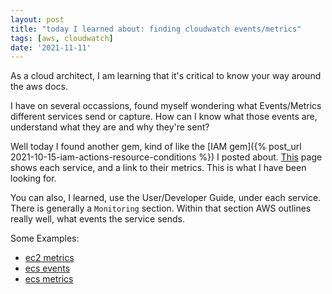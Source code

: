 ```yaml
---
layout: post
title: "today I learned about: finding cloudwatch events/metrics"
tags: [aws, cloudwatch]
date: '2021-11-11'
---
```

As a cloud architect, I am learning that it's critical to know your way around the aws docs.

I have on several occassions, found myself wondering what Events/Metrics different services send or capture. How can I know what those events are, understand what they are and why they're sent?

Well today I found another gem, kind of like the [IAM gem]({% post_url 2021-10-15-iam-actions-resource-conditions %}) I posted about. [This](https://docs.aws.amazon.com/AmazonCloudWatch/latest/monitoring/aws-services-cloudwatch-metrics.html) page shows each service, and a link to their metrics. This is what I have been looking for.

You can also, I learned, use the User/Developer Guide, under each service. There is generally a `Monitoring` section. Within that section AWS outlines really well, what events the service sends.

Some Examples:
- [ec2 metrics](https://docs.aws.amazon.com/AWSEC2/latest/UserGuide/viewing_metrics_with_cloudwatch.html)
- [ecs events](https://docs.aws.amazon.com/AmazonECS/latest/developerguide/ecs_cwe_events.html)
- [ecs metrics](https://docs.aws.amazon.com/AmazonECS/latest/developerguide/viewing_cloudwatch_metrics.html)
